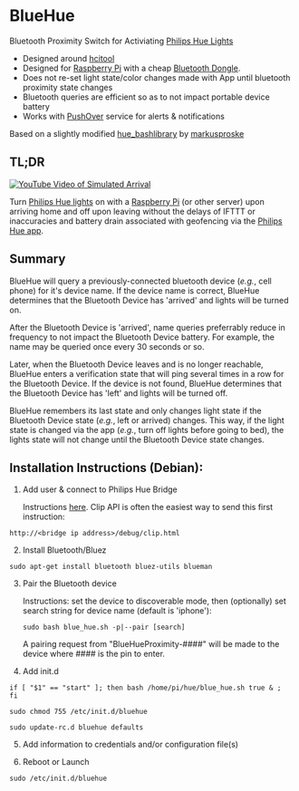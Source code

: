 BlueHue
=======

Bluetooth Proximity Switch for Activiating [Philips Hue Lights](http://meethue.com/)

* Designed around [hcitool](http://linuxcommand.org/man_pages/hcitool1.html)
* Designed for [Raspberry Pi](http://www.raspberrypi.org/) with a cheap [Bluetooth Dongle](http://www.amazon.com/SANOXY%C2%AE-Bluetooth-Wireless-Adapter-eMachine/dp/B003VWU79I/ref=pd_sim_pc_1?ie=UTF8&refRID=16KWQH2VYRTN82GTNS70). 
* Does not re-set light state/color changes made with App until bluetooth proximity state changes
* Bluetooth queries are efficient so as to not impact portable device battery
* Works with [PushOver](http://www.pushover.net) service for alerts & notifications

Based on a slightly modified [hue_bashlibrary](https://github.com/markusproske/hue_bashlibrary) by [markusproske](https://github.com/markusproske)

<h2>TL;DR</h2>

[![YouTube Video of Simulated Arrival](http://img.youtube.com/vi/JVYdRJQqmJA/0.jpg)](http://www.youtube.com/watch?v=JVYdRJQqmJA)

Turn [Philips Hue lights](http://www.meethue.com) on with a [Raspberry Pi](http://www.raspberrypi.org/) (or other server) upon arriving home and off upon leaving without the delays of IFTTT or inaccuracies and battery drain associated with geofencing via the [Philips Hue app](https://itunes.apple.com/us/app/philips-hue/id557206189?mt=8). 

<h2>Summary</h2>

  BlueHue will query a previously-connected bluetooth device (*e.g.*, cell phone) for it's device name. If the device name is correct, BlueHue determines that the Bluetooth Device has 'arrived' and lights will be turned on. 

  After the Bluetooth Device is 'arrived', name queries preferrably reduce in frequency to not impact the Bluetooth Device battery. For example, the name may be queried once every 30 seconds or so.

  Later, when the Bluetooth Device leaves and is no longer reachable, BlueHue enters a verification state that will ping several times in a row for the Bluetooth Device. If the device is not found, BlueHue determines that the Bluetooth Device has 'left' and lights will be turned off. 

  BlueHue remembers its last state and only changes light state if the Bluetooth Device state (*e.g.*, left or arrived) changes. This way, if the light state is changed via the app (*e.g.*, turn off lights before going to bed), the lights state will not change until the Bluetooth Device state changes. 

<h2>Installation Instructions (Debian):</h2>

1. Add user & connect to Philips Hue Bridge

   Instructions [here](http://developers.meethue.com/4_configurationapi.html#41_create_user).  Clip API is often the easiest way to send this first instruction:

  `http://<bridge ip address>/debug/clip.html`

2. Install Bluetooth/Bluez
  
  `sudo apt-get install bluetooth bluez-utils blueman`


3. Pair the Bluetooth device

	Instructions: set the device to discoverable mode, then (optionally) set search string for device name (default is 'iphone'):

	`sudo bash blue_hue.sh -p|--pair [search]`

	A pairing request from "BlueHueProximity-####" will be made to the device where #### is the pin to enter. 


4. Add init.d

  `if [ "$1" == "start" ]; then bash /home/pi/hue/blue_hue.sh true & ;  fi`

  `sudo chmod 755 /etc/init.d/bluehue`
  
  `sudo update-rc.d bluehue defaults`
  
5. Add information to credentials and/or configuration file(s)


6. Reboot or Launch

  `sudo /etc/init.d/bluehue`







